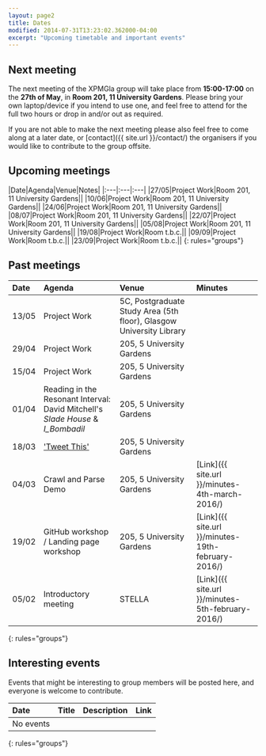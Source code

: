 ```yaml
---
layout: page2
title: Dates
modified: 2014-07-31T13:23:02.362000-04:00
excerpt: "Upcoming timetable and important events"
---
```


## Next meeting

The next meeting of the XPMGla group will take place from **15:00-17:00** on the **27th of May**, in **Room 201, 11 University Gardens**. Please bring your own laptop/device if you intend to use one, and feel free to attend for the full two hours or drop in and/or out as required.


If you are not able to make the next meeting please also feel free to come along at a later date, or [contact]({{ site.url }}/contact/) the organisers if you would like to contribute to the group offsite.

## Upcoming meetings

|Date|Agenda|Venue|Notes|
|:---|:---|:---|
|27/05|Project Work|Room 201, 11 University Gardens||
|10/06|Project Work|Room 201, 11 University Gardens||
|24/06|Project Work|Room 201, 11 University Gardens||
|08/07|Project Work|Room 201, 11 University Gardens||
|22/07|Project Work|Room 201, 11 University Gardens||
|05/08|Project Work|Room 201, 11 University Gardens||
|19/08|Project Work|Room t.b.c.||
|09/09|Project Work|Room t.b.c.||
|23/09|Project Work|Room t.b.c.||
{: rules="groups"}



## Past meetings

|Date|Agenda|Venue|Minutes|
|:---|:---|:---|:---|
|13/05|Project Work|5C, Postgraduate Study Area (5th floor), Glasgow University Library||
|29/04|Project Work|205, 5 University Gardens||
|15/04|Project Work|205, 5 University Gardens||
|01/04|Reading in the Resonant Interval: David Mitchell's *Slade House* & *I_Bombadil*|205, 5 University Gardens|
|18/03|['Tweet This'](http://www.gla.ac.uk/media/media_442521_en.pdf)|205, 5 University Gardens||
|04/03|Crawl and Parse Demo|205, 5 University Gardens|[Link]({{ site.url }}/minutes-4th-march-2016/)|
|19/02|GitHub workshop / Landing page workshop|205, 5 University Gardens|[Link]({{ site.url }}/minutes-19th-february-2016/)|
|05/02|Introductory meeting|STELLA|[Link]({{ site.url }}/minutes-5th-february-2016/)|
{: rules="groups"}

## Interesting events

Events that might be interesting to group members will be posted here, and everyone is welcome to contribute.

|Date|Title|Description|Link
|:---|:---|:---|:---|
|No events|
{: rules="groups"}
